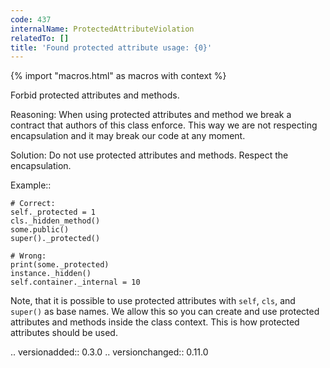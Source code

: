 ```yaml
---
code: 437
internalName: ProtectedAttributeViolation
relatedTo: []
title: 'Found protected attribute usage: {0}'
---
```


{% import "macros.html" as macros with context %}

Forbid protected attributes and methods.

Reasoning: When using protected attributes and method we break a
contract that authors of this class enforce. This way we are not
respecting encapsulation and it may break our code at any moment.

Solution: Do not use protected attributes and methods. Respect the
encapsulation.

Example::

    # Correct:
    self._protected = 1
    cls._hidden_method()
    some.public()
    super()._protected()
    
    # Wrong:
    print(some._protected)
    instance._hidden()
    self.container._internal = 10

Note, that it is possible to use protected attributes with `self`,
`cls`, and `super()` as base names. We allow this so you can create and
use protected attributes and methods inside the class context. This is
how protected attributes should be used.

.. versionadded:: 0.3.0 .. versionchanged:: 0.11.0